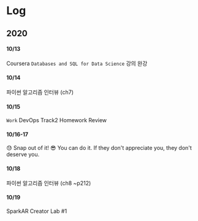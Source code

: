 # Log

## 2020
#### 10/13
Coursera `Databases and SQL for Data Science` 강의 완강
#### 10/14
파이썬 알고리즘 인터뷰 (ch7)
#### 10/15
`Work` DevOps Track2 Homework Review 
#### 10/16-17
😓 Snap out of it! 😎 You can do it. 
If they don't appreciate you, they don't deserve you.
#### 10/18
파이썬 알고리즘 인터뷰 (ch8 ~p212)
#### 10/19
SparkAR Creator Lab #1 